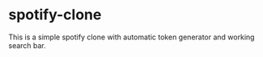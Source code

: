 # spotify-clone
This is a simple spotify clone with automatic token generator and working search bar.
